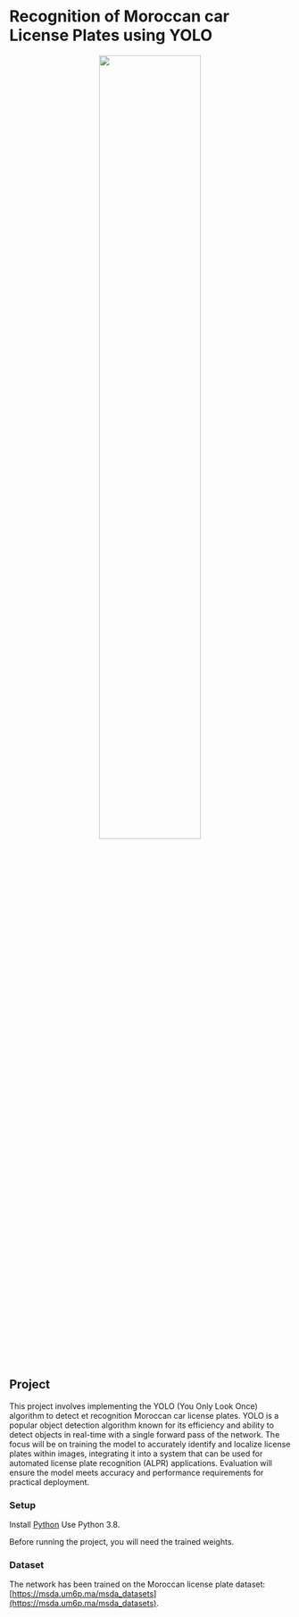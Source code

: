 <h1>Recognition of Moroccan car License Plates using YOLO</h1>
<div align="center">
  <img src="https://miro.medium.com/v2/resize:fit:724/1*qAH2zhNNdmieB0syzOmwZQ.png" width="60%"/> 
</div>
<h2>Project</h2>
<p>
This project involves implementing the YOLO (You Only Look Once) algorithm to detect et recognition Moroccan car license plates. YOLO is a popular object detection algorithm known for its efficiency and ability to detect objects in real-time with a single forward pass of the network. The focus will be on training the model to accurately identify and localize license plates within images, integrating it into a system that can be used for automated license plate recognition (ALPR) applications. Evaluation will ensure the model meets accuracy and performance requirements for practical deployment.
</p>

### Setup
Install [Python](https://www.python.org/downloads/) Use Python 3.8.

Before running the project, you will need the trained weights.

### Dataset
The network has been trained on the Moroccan license plate dataset: [https://msda.um6p.ma/msda_datasets](https://msda.um6p.ma/msda_datasets).
